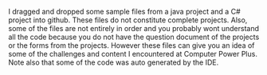 I dragged and dropped some sample files from a java project and a C# project into github. These files do not constitute complete projects. Also, some of the files are not entirely in order and you probably wont understand all the code because you do not have the question 
document of the projects or the forms from the projects. However these files can give you an idea of some of the challenges and 
content I encountered at Computer Power Plus. Note also that some of the code was auto generated by the IDE.


